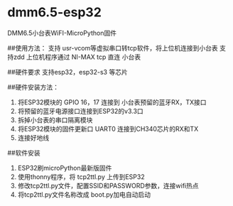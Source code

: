 # dmm6.5-esp32
DMM6.5小台表WiFI-MicroPython固件


##使用方法：
支持 usr-vcom等虚拟串口转tcp软件，将上位机连接到小台表
支持zdd 上位机程序通过 NI-MAX  tcp 直连 小台表

##硬件要求
支持esp32，esp32-s3 等芯片

##硬件安装方法：
  1. 将ESP32模块的 GPIO 16，17 连接到 小台表预留的蓝牙RX，TX接口
  2. 将预留的蓝牙电源接口连接到ESP32的v3.3口
  3. 拆掉小台表的串口隔离模块
  4. 将ESP32模块的固件更新口 UART0 连接到CH340芯片的RX和TX
  5. 连接好地线
  
##软件安装
  1. ESP32刷microPython最新版固件
  2. 使用thonny程序，将 tcp2ttl.py 上传到ESP32
  3. 修改tcp2ttl.py文件，配置SSID和PASSWORD参数，连接wifi热点
  3. 将tcp2ttl.py文件名称改成 boot.py加电自动启动
  
